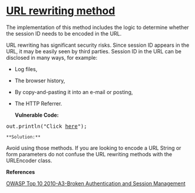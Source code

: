 # [URL rewriting method](http://find-sec-bugs.github.io/bugs.htm#URL_REWRITING)

The implementation of this method includes the logic to determine whether the session ID needs to be encoded in the URL.  

URL rewriting has significant security risks. Since session ID appears in the URL, it may be easily seen by third parties. Session ID in the URL can be disclosed in many ways, for example:  

*   Log files,
*   The browser history,
*   By copy-and-pasting it into an e-mail or posting,
*   The HTTP Referrer.

    **Vulnerable Code:**  

<pre>out.println("Click <a href=" + 
                res.encodeURL(HttpUtils.getRequestURL(req).toString()) + 
                ">here</a>");</pre>

    **Solution:**  

Avoid using those methods. If you are looking to encode a URL String or form parameters do not confuse the URL rewriting methods with the URLEncoder class.

**References**  

[OWASP Top 10 2010-A3-Broken Authentication and Session Management](https://www.owasp.org/index.php/Top_10_2010-A3-Broken_Authentication_and_Session_Management)